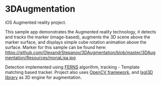 3DAugmentation
==============

iOS Augmented reality project.

This sample app demonstrates the Augmented reality technology, it detects and tracks the marker (image-based), augments the 3D scene above the marker surface, and displays simple cube rotation animation above the surface.
Marker for this sample can be found here: https://github.com/OlexandrStepanov/3DAugmentation/blob/master/3DAugmentation/Resources/monaLisa.jpg

Detection implemented using [FERNS](http://cvlab.epfl.ch/software/ferns) algorithm, tracking - Template matching based tracker.
Project also uses [OpenCV framework](http://opencv.org/), and [Isgl3D library](http://isgl3d.com/) as 3D engine for augmentation.
